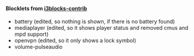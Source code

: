 #### Blocklets from [i3blocks-contrib](https://github.com/vivien/i3blocks-contrib)
- battery (edited, so nothing is shown, if there is no battery found)
- mediaplayer (edited, so it shows player status and removed cmus and mpd support)
- openvpn (edited, so it only shows a lock symbol)
- volume-pulseaudio
